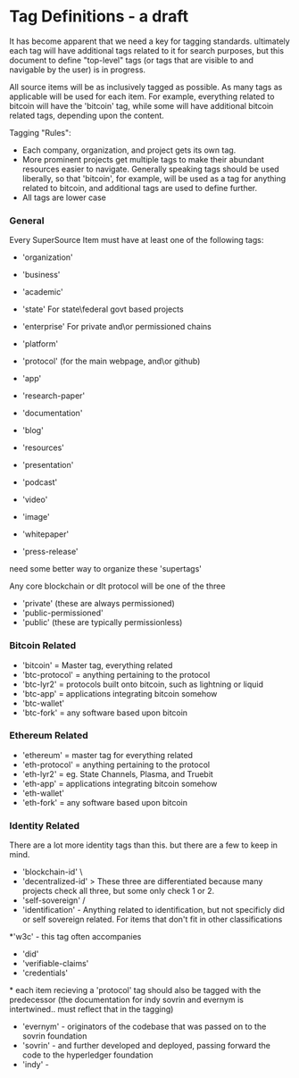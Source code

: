 # Tag Definitions - a draft

It has become apparent that we need a key for tagging standards. ultimately each tag will have additional tags related to it for search purposes, but this document to define "top-level" tags (or tags that are visible to and navigable by the user) is in progress. 

All source items will be as inclusively tagged as possible. As many tags as applicable will be used for each item. For example, everything related to bitcoin will have the 'bitcoin' tag, while some will have additional bitcoin related tags, depending upon the content.

Tagging "Rules":
* Each company, organization, and project gets its own tag.
* More prominent projects get multiple tags to make their abundant resources easier to navigate.
Generally speaking tags should be used liberally, so that 'bitcoin', for example, will be used as a tag for anything related to bitcoin, and additional tags are used to define further.
* All tags are lower case

### General

Every SuperSource Item must have at least one of the following tags: 

* 'organization' 
* 'business'
* 'academic'
* 'state'  For state\federal govt based projects
* 'enterprise' For private and\or permissioned chains

* 'platform'
* 'protocol' (for the main webpage, and\or github)
* 'app'

* 'research-paper'
* 'documentation'
* 'blog'
* 'resources'
* 'presentation'
* 'podcast'
* 'video'
* 'image'
* 'whitepaper'
* 'press-release'

need some better way to organize these 'supertags'

Any core blockchain or dlt protocol will be one of the three
* 'private' (these are always permissioned)
* 'public-permissioned'
* 'public' (these are typically permissionless)

### Bitcoin Related

* 'bitcoin' = Master tag, everything related
* 'btc-protocol' = anything pertaining to the protocol
* 'btc-lyr2' = protocols built onto bitcoin, such as lightning or liquid
* 'btc-app' = applications integrating bitcoin somehow
* 'btc-wallet'
* 'btc-fork' = any software based upon bitcoin


### Ethereum Related

* 'ethereum' = master tag for everything related
* 'eth-protocol' = anything pertaining to the protocol
* 'eth-lyr2' = eg. State Channels, Plasma, and Truebit
* 'eth-app' = applications integrating bitcoin somehow
* 'eth-wallet'
* 'eth-fork' = any software based upon bitcoin


### Identity Related
There are a lot more identity tags than this. but there are a few to keep in mind.

* 'blockchain-id'    \
* 'decentralized-id'  > These three are differentiated because many projects check all three, but some only check 1 or 2.
* 'self-sovereign'   /
* 'identification'  - Anything related to identification, but not specificly did or self sovereign related. For items that don't fit in other classifications

*'w3c' - this tag often accompanies
* 'did'
* 'verifiable-claims'
* 'credentials'

\* each item recieving a 'protocol' tag should also be tagged with the predecessor (the documentation for indy sovrin and evernym is intertwined.. must reflect that in the tagging)
* 'evernym' - originators of the codebase that was passed on to the sovrin foundation
* 'sovrin' - and further developed and deployed, passing forward the code to the hyperledger foundation
* 'indy' -  

